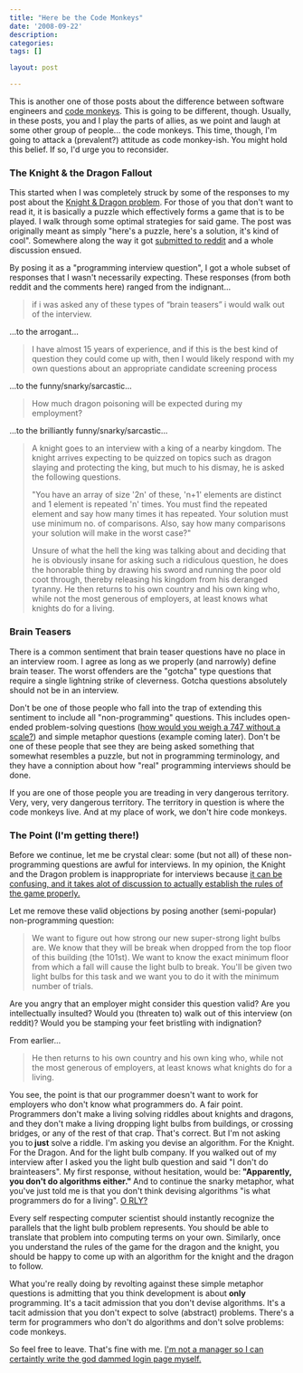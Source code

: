 ```yaml
---
title: "Here be the Code Monkeys"
date: '2008-09-22'
description:
categories:
tags: []

layout: post

---
```

This is another one of those posts about the difference between software engineers and <a href="http://en.wikipedia.org/wiki/Code_monkey">code monkeys</a>. This is going to be different, though. Usually, in these posts, you and I play the parts of allies, as we point and laugh at some other group of people... the code monkeys. This time, though, I'm going to attack a (prevalent?) attitude as code monkey-ish. You might hold this belief. If so, I'd urge you to reconsider.
<h3><strong>The Knight &amp; the Dragon Fallout</strong></h3>
This started when I was completely struck by some of the responses to my post about the <a href="http://lbrandy.com/blog/2008/08/a-programming-interview-question-explored/">Knight &amp; Dragon problem</a>. For those of you that don't want to read it, it is basically a puzzle which effectively forms a game that is to be played. I walk through some optimal strategies for said game. The post was originally meant as simply "here's a puzzle, here's a solution, it's kind of cool". Somewhere along the way it got <a href="http://www.reddit.com/r/programming/comments/71t12/a_programming_interview_question_explored/">submitted to reddit</a> and a whole discussion ensued.

By posing it as a "programming interview question", I got a whole subset of responses that I wasn't necessarily expecting. These responses (from both reddit and the comments here) ranged from the indignant...

> if i was asked any of these types of “brain teasers” i would walk out of the interview.

...to the arrogant...

> I have almost 15 years of experience, and if this is the best kind of question they could come up with, then I would likely respond with my own questions about an appropriate candidate screening process

...to the funny/snarky/sarcastic...

> How much dragon poisoning will be expected during my employment?

...to the brilliantly funny/snarky/sarcastic...

> A knight goes to an interview with a king of a nearby kingdom. The knight arrives expecting to be quizzed on topics such as dragon slaying and protecting the king, but much to his dismay, he is asked the following questions.
>
> "You have an array of size '2n' of these, 'n+1' elements are distinct and 1 element is repeated 'n' times. You must find the repeated element and say how many times it has repeated. Your solution must use minimum no. of comparisons. Also, say how many comparisons your solution will make in the worst case?"
> 
> Unsure of what the hell the king was talking about and deciding that he is obviously insane for asking such a ridiculous question, he does the honorable thing by drawing his sword and running the poor old coot through, thereby releasing his kingdom from his deranged tyranny. He then returns to his own country and his own king who, while not the most generous of employers, at least knows what knights do for a living.

<h3><strong>Brain Teasers</strong></h3>
There is a common sentiment that brain teaser questions have no place in an interview room. I agree as long as we properly (and narrowly) define brain teaser. The worst offenders are the "gotcha" type questions that require a single lightning strike of cleverness. Gotcha questions absolutely should not be in an interview.

Don't be one of those people who fall into the trap of extending this sentiment to include all "non-programming" questions. This includes open-ended problem-solving questions (<a href="http://lbrandy.com/blog/2008/09/weighing-a-747-in-an-interview/">how would you weigh a 747 without a scale?</a>) and simple metaphor questions (example coming later). Don't be one of these people that see they are being asked something that somewhat resembles a puzzle, but not in programming terminology, and they have a conniption about how "real" programming interviews should be done.

If you are one of those people you are treading in very dangerous territory. Very, very, very dangerous territory. The territory in question is where the code monkeys live. And at my place of work, we don't hire code monkeys.
<h3><strong>The Point (I'm getting there!)</strong></h3>
Before we continue, let me be crystal clear: some (but not all) of these non-programming questions are awful for interviews. In my opinion, the Knight and the Dragon problem is inappropriate for interviews because <a href="http://www.reddit.com/r/programming/comments/71t12/a_programming_interview_question_explored/c05gp1v">it can be confusing, and it takes alot of discussion to actually establish the rules of the game properly.
</a>

Let me remove these valid objections by posing another (semi-popular) non-programming question:

> We want to figure out how strong our new super-strong light bulbs are. We know that they will be break when dropped from the top floor of this building (the 101st). We want to know the exact minimum floor from which a fall will cause the light bulb to break. You'll be given two light bulbs for this task and we want you to do it with the minimum number of trials.

Are you angry that an employer might consider this question valid? Are you intellectually insulted? Would you (threaten to) walk out of this interview (on reddit)? Would you be stamping your feet bristling with indignation?

From earlier...

> He then returns to his own country and his own king who, while not the most generous of employers, at least knows what knights do for a living.

You see, the point is that our programmer doesn't want to work for employers who don't know what programmers do. A fair point. Programmers don't make a living solving riddles about knights and dragons, and they don't make a living dropping light bulbs from buildings, or crossing bridges, or any of the rest of that crap. That's correct. But I'm not asking you to<strong> just</strong> solve a riddle. I'm asking you devise an algorithm. For the Knight. For the Dragon. And for the light bulb company. If you walked out of my interview after I asked you the light bulb question and said "I don't do brainteasers". My first response, without hesitation, would be:<strong> "Apparently, you don't do algorithms either." </strong>And to continue the snarky metaphor, what you've just told me is that you don't think devising algorithms "is what programmers do for a living". <a href="http://blog.pharmalive.com/wp-content/uploads/2008/06/o_rly.jpg">O RLY?</a>

Every self respecting computer scientist should instantly recognize the parallels that the light bulb problem represents. You should be able to translate that problem into computing terms on your own. Similarly, once you understand the rules of the game for the dragon and the knight, you should be happy to come up with an algorithm for the knight and the dragon to follow.

What you're really doing by revolting against these simple metaphor questions is admitting that you think development is about <strong>only </strong>programming. It's a tacit admission that you don't devise algorithms. It's a tacit admission that you don't expect to solve (abstract) problems. There's a term for programmers who don't do algorithms and don't solve problems: code monkeys.

So feel free to leave. That's fine with me. <a href="http://www.jonathancoulton.com/mp3/Code%20Monkey.mp3">I'm not a manager so I can certaintly write the god dammed login page myself.</a>